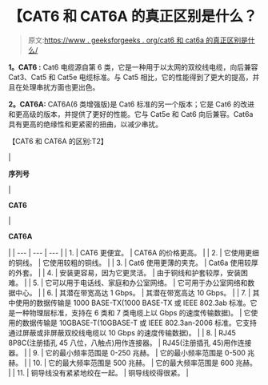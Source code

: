 # 【CAT6 和 CAT6A 的真正区别是什么？

> 原文:[https://www . geeksforgeeks . org/cat6 和 cat6a 的真正区别是什么/](https://www.geeksforgeeks.org/what-is-the-real-difference-between-cat6-and-cat6a/)

**1。CAT6 :**
Cat6 电缆源自第 6 类，它是一种用于以太网的双绞线电缆，向后兼容 Cat3、Cat5 和 Cat5e 电缆标准。与 Cat5 相比，它的性能得到了更大的提高，并且在处理串扰方面也更出色。

**2。CAT6A:**
CAT6A(6 类增强版)是 Cat6 标准的另一个版本；它是 Cat6 的改进和更高级的版本，并提供了更好的性能。它与 Cat5e 和 Cat6 向后兼容。Cat6a 具有更高的绝缘性和更紧密的扭曲，以减少串扰。

【CAT6 和 CAT6A 的区别:T2】

| 

**序列号**

 | 

**CAT6**

 | 

**CAT6A**

 |
| --- | --- | --- |
| 1. | CAT6 更便宜。 | CAT6A 的价格更高。 |
| 2. | 它使用更细的铜线。 | 它使用较粗的铜线。 |
| 3. | Cat6 使用更薄的夹克。 | Cat6a 使用较厚的外套。 |
| 4. | 安装更容易，因为它更灵活。 | 由于铜线和护套较厚，安装困难。 |
| 5. | 它可以用于电话线、家庭和办公室网络。 | 它可用于办公室网络和数据中心。 |
| 6. | 其潜在带宽高达 1 Gbps。 | 其潜在带宽高达 10 Gbps。 |
| 7. | 其中使用的数据传输是 1000 BASE-TX(1000 BASE-TX 或 IEEE 802.3ab 标准。它是一种物理层标准，支持在 6 类和 7 类电缆上以 Gbps 的速度传输数据)。 | 它使用的数据传输是 10GBASE-T(10GBASE-T 或 IEEE 802.3an-2006 标准。它支持通过屏蔽或非屏蔽双绞线电缆以 10 Gbps 的速度传输数据)。 |
| 8. | RJ45 8P8C(注册插孔 45 八位，八触点)用作连接器。 | RJ45(注册插孔 45)用作连接器。 |
| 9. | 它的最小频率范围是 0-250 兆赫。 | 它的最小频率范围是 0-500 兆赫。 |
| 10. | 它的最大频率范围是 500 兆赫。 | 它的最大频率范围是 600 兆赫。 |
| 11. | 铜导线没有紧紧地绞在一起。 | 铜导线绞得很紧。 |